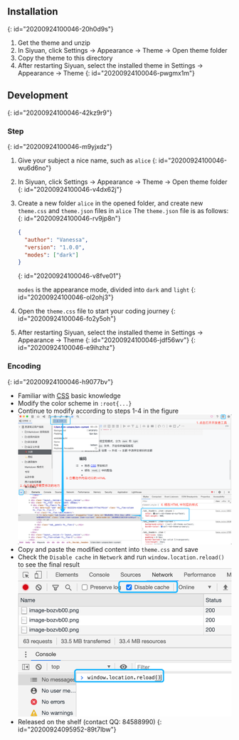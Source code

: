 ## Installation
{: id="20200924100046-20h0d9s"}

1. Get the theme and unzip
2. In Siyuan, click Settings -> Appearance -> Theme -> Open theme folder
3. Copy the theme to this directory
4. After restarting Siyuan, select the installed theme in Settings -> Appearance -> Theme
{: id="20200924100046-pwgmx1m"}

## Development
{: id="20200924100046-42kz9r9"}

### Step
{: id="20200924100046-m9yjxdz"}

1. Give your subject a nice name, such as `alice`
   {: id="20200924100046-wu6d6no"}
2. In Siyuan, click Settings -> Appearance -> Theme -> Open theme folder
   {: id="20200924100046-v4dx62j"}
3. Create a new folder `alice` in the opened folder, and create new `theme.css` and `theme.json` files in `alice`
   The `theme.json` file is as follows:
   {: id="20200924100046-rv9jp8n"}

   ```json
   {
     "author": "Vanessa",
     "version": "1.0.0",
     "modes": ["dark"]
   }
   ```
   {: id="20200924100046-v8fve01"}

   `modes` is the appearance mode, divided into `dark` and `light`
   {: id="20200924100046-ol2ohj3"}
4. Open the `theme.css` file to start your coding journey
   {: id="20200924100046-fo2y5oh"}
5. After restarting Siyuan, select the installed theme in Settings -> Appearance -> Theme
   {: id="20200924100046-jdf56wv"}
{: id="20200924100046-e9ihzhz"}

### Encoding
{: id="20200924100046-h9077bv"}

* Familiar with [CSS](https://developer.mozilla.org/zh-CN/docs/Web/CSS) basic knowledge
* Modify the color scheme in `:root{...}`
* Continue to modify according to steps 1-4 in the figure
  ![image.png](assets/image-bozvb00.png)
* Copy and paste the modified content into `theme.css` and save
* Check the `Disable cache` in `Network` and run `window.location.reload()` to see the final result
  ![image.png](assets/image-9b9y2ky.png)
* Released on the shelf (contact QQ: 84588990)
{: id="20200924095952-89t7lbw"}
